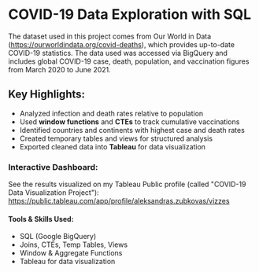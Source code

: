 # COVID-19 Data Exploration with SQL

The dataset used in this project comes from Our World in Data (https://ourworldindata.org/covid-deaths), which provides up-to-date COVID-19 statistics. The data used was accessed via BigQuery and includes global COVID-19 case, death, population, and vaccination figures from March 2020 to June 2021.

## Key Highlights:
- Analyzed infection and death rates relative to population
- Used **window functions** and **CTEs** to track cumulative vaccinations
- Identified countries and continents with highest case and death rates
- Created temporary tables and views for structured analysis
- Exported cleaned data into **Tableau** for data visualization

### Interactive Dashboard:
See the results visualized on my Tableau Public profile (called "COVID-19 Data Visualization Project"):  
https://public.tableau.com/app/profile/aleksandras.zubkovas/vizzes

#### Tools & Skills Used:
- SQL (Google BigQuery)
- Joins, CTEs, Temp Tables, Views
- Window & Aggregate Functions
- Tableau for data visualization
